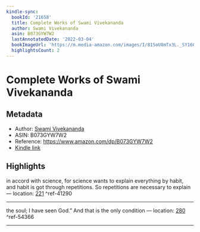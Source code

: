 ```yaml
---
kindle-sync:
  bookId: '21658'
  title: Complete Works of Swami Vivekananda
  author: Swami Vivekananda
  asin: B073GYW7W2
  lastAnnotatedDate: '2022-03-04'
  bookImageUrl: 'https://m.media-amazon.com/images/I/81SoU8mTx3L._SY160.jpg'
  highlightsCount: 2
---
```

# Complete Works of Swami Vivekananda
## Metadata
* Author: [Swami Vivekananda](https://www.amazon.comundefined)
* ASIN: B073GYW7W2
* Reference: https://www.amazon.com/dp/B073GYW7W2
* [Kindle link](kindle://book?action=open&asin=B073GYW7W2)

## Highlights
in accord with science, for science wants to explain everything by habit, and habit is got through repetitions. So repetitions are necessary to explain — location: [221](kindle://book?action=open&asin=B073GYW7W2&location=221) ^ref-41290

---
the soul; I have seen God.” And that is the only condition — location: [280](kindle://book?action=open&asin=B073GYW7W2&location=280) ^ref-54366

---
